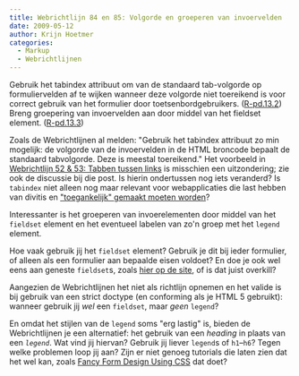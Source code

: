 ```yaml
---
title: Webrichtlijn 84 en 85: Volgorde en groeperen van invoervelden
date: 2009-05-12
author: Krijn Hoetmer
categories: 
  - Markup
  - Webrichtlijnen
---
```

Gebruik het tabindex attribuut om van de standaard tab-volgorde op formuliervelden af te wijken wanneer deze volgorde niet toereikend is voor correct gebruik van het formulier door toetsenbordgebruikers. ([R-pd.13.2](http://www.webrichtlijnen.nl/handleiding/ontwikkeling/productie/formulieren/toegankelijkheid/toetsenbord-navigatie/#r-pd-13-2)) Breng groepering van invoervelden aan door middel van het fieldset element. ([R-pd.13.3](http://www.webrichtlijnen.nl/handleiding/ontwikkeling/productie/formulieren/toegankelijkheid/invoervelden-groeperen/#r-pd-13-3))

Zoals de Webrichtlijnen al melden: "Gebruik het tabindex attribuut zo min mogelijk: de volgorde van de invoervelden in de HTML broncode bepaalt de standaard tabvolgorde. Deze is meestal toereikend." Het voorbeeld in [Webrichtlijn 52 & 53: Tabben tussen links](/blog/2008/09/webrichtlijnen-tabben) is misschien een uitzondering; zie ook de discussie bij die post. Is hierin ondertussen nog iets veranderd? Is `tabindex` niet alleen nog maar relevant voor webapplicaties die last hebben van divitis en ["toegankelijk" gemaakt moeten worden](http://www.w3.org/TR/wai-aria-practices/#keyboard "WAI-ARIA Best Practices - Keyboard and Structural Navigation")?

Interessanter is het groeperen van invoerelementen door middel van het `fieldset` element en het eventueel labelen van zo'n groep met het `legend` element.

Hoe vaak gebruik jij het `fieldset` element? Gebruik je dit bij ieder formulier, of alleen als een formulier aan bepaalde eisen voldoet? En doe je ook wel eens aan geneste `fieldset`s, zoals [hier op de site](/bijeenkomsten/planning#formulier-1), of is dat juist overkill?

Aangezien de Webrichtlijnen het niet als richtlijn opnemen en het valide is bij gebruik van een strict doctype (en conforming als je HTML 5 gebruikt): wanneer gebruik jij _wel_ een `fieldset`, maar _geen_ `legend`?

En omdat het stijlen van de `legend` soms "erg lastig" is, bieden de Webrichtlijnen je een alternatief: het gebruik van een _heading_ in plaats van een _`legend`_. Wat vind jij hiervan? Gebruik jij liever `legend`s of `h1`–`h6`? Tegen welke problemen loop jij aan? Zijn er niet genoeg tutorials die laten zien dat het wel kan, zoals [Fancy Form Design Using CSS](http://www.sitepoint.com/article/fancy-form-design-css/) dat doet?
